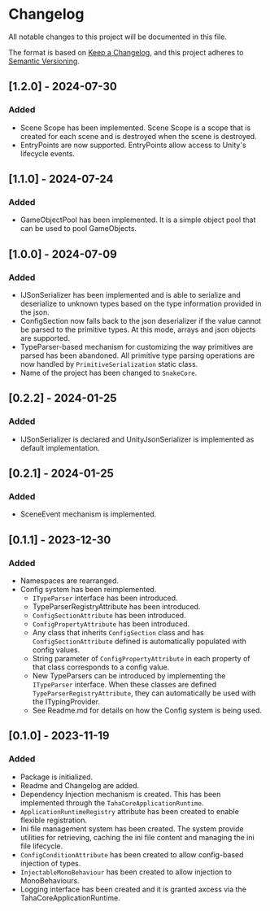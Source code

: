 # Changelog

All notable changes to this project will be documented in this file.

The format is based on [Keep a Changelog](https://keepachangelog.com/en/1.0.0/),
and this project adheres to [Semantic Versioning](https://semver.org/spec/v2.0.0.html).
## [1.2.0] - 2024-07-30
### Added
- Scene Scope has been implemented. Scene Scope is a scope that is 
created for each scene and is destroyed when the scene is destroyed.
- EntryPoints are now supported. EntryPoints allow access to Unity's lifecycle events.

## [1.1.0] - 2024-07-24
### Added
- GameObjectPool has been implemented. It is a simple object pool that can be used to pool GameObjects.

## [1.0.0] - 2024-07-09
### Added
- IJSonSerializer has been implemented and is able to serialize and deserialize to unknown types based 
on the type information provided in the json.
- ConfigSection now falls back to the json deserializer if the value cannot be parsed to the primitive types. At this
mode, arrays and json objects are supported.
- TypeParser-based mechanism for customizing the way primitives are parsed has been abandoned. All primitive type parsing 
operations are now handled by `PrimitiveSerialization` static class.
- Name of the project has been changed to `SnakeCore`.

## [0.2.2] - 2024-01-25
### Added
- IJSonSerializer is declared and UnityJsonSerializer is implemented as default implementation.

## [0.2.1] - 2024-01-25

### Added
- SceneEvent mechanism is implemented.

## [0.1.1] - 2023-12-30

### Added
- Namespaces are rearranged.
- Config system has been reimplemented. 
    - `ITypeParser` interface has been introduced.
    - TypeParserRegistryAttribute has been introduced.
    - `ConfigSectionAttribute` has been introduced.
    - `ConfigPropertyAttribute` has been introduced.
    - Any class that inherits `ConfigSection` class and has `ConfigSectionAttribute`
    defined is automatically populated with config values.
    - String parameter of `ConfigPropertyAttribute` in each property of that class corresponds to a config value.
    - New TypeParsers can be introduced by implementing the `ITypeParser` interface. When these classes are 
    defined `TypeParserRegistryAttribute`, they can automatically be used with the ITypingProvider. 
    - See Readme.md for details on how the Config system is being used.

## [0.1.0] - 2023-11-19

### Added
- Package is initialized.
- Readme and Changelog are added.
- Dependency Injection mechanism is created. This has been implemented through the `TahaCoreApplicationRuntime`.
- `ApplicationRuntimeRegistry` attribute has been created to enable flexible registration.
- Ini file management system has been created. The system provide utilities for retrieving, caching the ini file content
and managing the ini file lifecycle.
- `ConfigConditionAttribute` has been created to allow config-based injection of types.
- `InjectableMonoBehaviour` has been created to allow injection to MonoBehaviours.
- Logging interface has been created and it is granted axcess via the TahaCoreApplicationRuntime. 